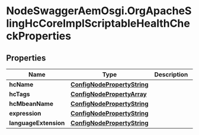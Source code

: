 # NodeSwaggerAemOsgi.OrgApacheSlingHcCoreImplScriptableHealthCheckProperties

## Properties

Name | Type | Description | Notes
------------ | ------------- | ------------- | -------------
**hcName** | [**ConfigNodePropertyString**](ConfigNodePropertyString.md) |  | [optional] 
**hcTags** | [**ConfigNodePropertyArray**](ConfigNodePropertyArray.md) |  | [optional] 
**hcMbeanName** | [**ConfigNodePropertyString**](ConfigNodePropertyString.md) |  | [optional] 
**expression** | [**ConfigNodePropertyString**](ConfigNodePropertyString.md) |  | [optional] 
**languageExtension** | [**ConfigNodePropertyString**](ConfigNodePropertyString.md) |  | [optional] 


